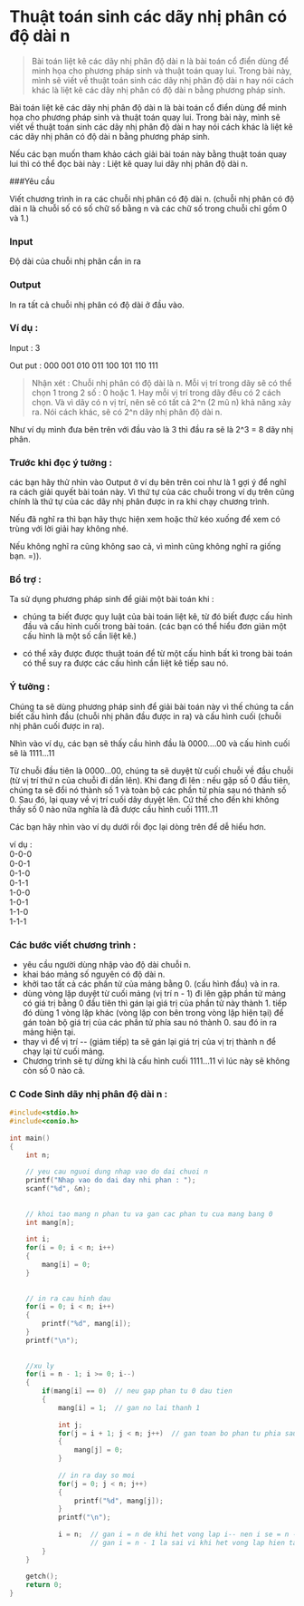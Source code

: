 # Thuật toán sinh các dãy nhị phân có độ dài n

>Bài toán liệt kê các dãy nhị phân độ dài n là bài toán cổ điển dùng để minh họa cho phương pháp sinh và thuật toán quay lui. Trong bài này, mình sẽ viết về thuật toán sinh các dãy nhị phân độ dài n hay nói cách khác là liệt kê các dãy nhị phân có độ dài n bằng phương pháp sinh.

Bài toán liệt kê các dãy nhị phân độ dài n là bài toán cổ điển dùng để minh họa cho phương pháp sinh và thuật toán quay lui. Trong bài này, mình sẽ viết về thuật toán sinh các dãy nhị phân độ dài n hay nói cách khác là liệt kê các dãy nhị phân có độ dài n bằng phương pháp sinh.

Nếu các bạn muốn tham khảo cách giải bài toán này bằng thuật toán quay lui thì có thể đọc bài này : Liệt kê quay lui dãy nhị phân độ dài n.

###Yêu cầu 

Viết chương trình in ra các chuỗi nhị phân có độ dài n. (chuỗi nhị phân có độ dài n là chuỗi số có số chữ số bằng n và các chữ số trong chuỗi chỉ gồm 0 và 1.)

### Input 
Độ dài của chuỗi nhị phân cần in ra

### Output 
In ra tất cả chuỗi nhị phân có độ dài ở đầu vào.

### Ví dụ :

Input : 3

Out put : 000   001   010   011   100   101   110   111

>Nhận xét : Chuỗi nhị phân có độ dài là n. Mỗi vị trí trong dãy sẽ có thể chọn 1 trong 2 số : 0 hoặc 1. Hay mỗi vị trí trong dãy đều có 2 cách chọn. Và vì dãy có n vị trí, nên sẽ có tất cả 2^n (2 mũ n) khả năng xảy ra. Nói cách khác, sẽ có 2^n dãy nhị phân độ dài n.

Như ví dụ mình đưa bên trên với đầu vào là 3 thì đầu ra sẽ là 2^3 = 8 dãy nhị phân.

### Trước khi đọc ý tưởng : 
các bạn hãy thử nhìn vào Output ở ví dụ bên trên coi như là 1 gợi ý để nghĩ ra cách giải quyết bài toán này. Vì thứ tự của các chuỗi trong ví dụ trên cũng chính là thứ tự của các dãy nhị phân được in ra khi chạy chương trình.

Nếu đã nghĩ ra thì bạn hãy thực hiện xem hoặc thử kéo xuống để xem có trùng với lời giải hay không nhé.

Nếu không nghĩ ra cũng không sao cả, vì mình cũng không nghĩ ra giống bạn. =)).

### Bổ trợ : 
Ta sử dụng phương pháp sinh để giải một bài toán khi :

- chúng ta biết được quy luật của bài toán liệt kê, từ đó biết được cấu hình đầu và cấu hình cuối trong bài toán. (các bạn có thể hiểu đơn giản một cấu hình là một số cần liệt kê.)

-  có thể xây được được thuật toán để từ một cấu hình bất kì trong bài toán có thể suy ra được các cấu hình cần liệt kê tiếp sau nó.

### Ý tưởng : 
Chúng ta sẽ dùng phương pháp sinh để giải bài toán này vì thế chúng ta cần biết cấu hình đầu (chuỗi nhị phân đầu được in ra) và cấu hình cuối (chuỗi nhị phân cuối được in ra).

Nhìn vào ví dụ, các bạn sẽ thấy cầu hình đầu là 0000....00 và cấu hình cuối sẽ là 1111...11

Từ chuỗi đầu tiên là 0000...00, chúng ta sẽ duyệt từ cuối chuỗi về đầu chuỗi (từ vị trí thứ n của chuỗi đi dần lên). Khi đang đi lên : nếu gặp số 0 đầu tiên, chúng ta sẽ đổi nó thành số 1 và toàn bộ các phần tử phía sau nó thành số 0. Sau đó, lại quay về vị trí cuối dãy duyệt lên. Cứ thế cho đến khi không thấy số 0 nào nữa nghĩa là đã được cấu hình cuối 1111..11

Các bạn hãy nhìn vào ví dụ dưới rồi đọc lại dòng trên để dễ hiểu hơn.

ví dụ :  
0-0-0   
0-0-1   
0-1-0   
0-1-1   
1-0-0   
1-0-1   
1-1-0   
1-1-1

### Các bước viết chương trình :
 - yêu cầu người dùng nhập vào độ dài chuỗi n.
 - khai báo mảng số nguyên có độ dài n.
 - khởi tao tất cả các phần tử của mảng bằng 0. (cấu hình đầu) và in ra.
 - dùng vòng lặp duyệt từ cuối mảng (vị trí n - 1) đi lên gặp phần tử mảng có giá trị bằng 0 đầu tiên thì gán lại giá trị của phần tử này thành 1. tiếp đó dùng 1 vòng lặp khác (vòng lặp con bên trong vòng lặp hiện tại) để gán toàn bộ giá trị của các phần tử phía sau nó thành 0. sau đó in ra mảng hiện tại.
 - thay vì để vị trí -- (giảm tiếp) ta sẽ gán lại giá trị của vị trị thành n để chạy lại từ cuối mảng.
 - Chương trình sẽ tự dừng khi là cấu hình cuối 1111...11 vì lúc này sẽ không còn số 0 nào cả.
 
###  C Code Sinh dãy nhị phân độ dài n :

```C++
#include<stdio.h>
#include<conio.h>
 
int main()
{
    int n;
 
    // yeu cau nguoi dung nhap vao do dai chuoi n
    printf("Nhap vao do dai day nhi phan : ");
    scanf("%d", &n);
 
 
    // khoi tao mang n phan tu va gan cac phan tu cua mang bang 0
    int mang[n];
 
    int i;
    for(i = 0; i < n; i++)
    {
        mang[i] = 0;
    }
 
 
    // in ra cau hinh dau
    for(i = 0; i < n; i++)
    {
        printf("%d", mang[i]);
    }
    printf("\n");
 
 
    //xu ly
    for(i = n - 1; i >= 0; i--)
    {
        if(mang[i] == 0)  // neu gap phan tu 0 dau tien
        {
            mang[i] = 1;  // gan no lai thanh 1
 
            int j;
            for(j = i + 1; j < n; j++)  // gan toan bo phan tu phia sau no thanh 0
            {
                mang[j] = 0;
            }
 
            // in ra day so moi
            for(j = 0; j < n; j++)
            {
                printf("%d", mang[j]);
            }
            printf("\n");
 
            i = n;  // gan i = n de khi het vong lap i-- nen i se = n - 1, tu do chay lai tu vi tri cuoi.
                    // gan i = n - 1 la sai vi khi het vong lap hien tai i-- se thanh n - 2.
        }
    }
 
    getch();
    return 0;
}

```